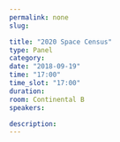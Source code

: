 ```yaml
---
permalink: none
slug:

title: "2020 Space Census"
type: Panel
category:
date: "2018-09-19"
time: "17:00"
time_slot: "17:00"
duration:
room: Continental B
speakers:

description:
---
```

